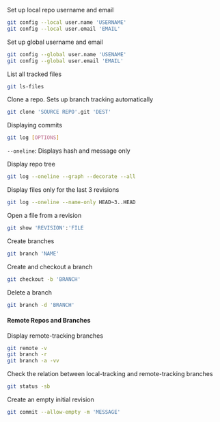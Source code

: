 
Set up local repo username and email

```bash
git config --local user.name 'USERNAME'
git config --local user.email 'EMAIL'
```

Set up global username and email

```bash
git config --global user.name 'USENAME'
git config --global user.email 'EMAIL'
```

List all tracked files

```bash
git ls-files
```

Clone a repo. Sets up branch tracking automatically

```bash
git clone 'SOURCE REPO'.git 'DEST'
```

Displaying commits

```bash
git log [OPTIONS]
```

`--oneline`: Displays hash and message only

Display repo tree

```bash
git log --oneline --graph --decorate --all
```

Display files only for the last 3 revisions

```bash
git log --oneline --name-only HEAD~3..HEAD
```

Open a file from a revision

```bash
git show 'REVISION':'FILE
```

Create branches

```bash
git branch 'NAME'
```

Create and checkout a branch

```bash
git checkout -b 'BRANCH'
```

Delete a branch

```bash
git branch -d 'BRANCH'
```

#### Remote Repos and Branches

Display remote-tracking branches

```bash
git remote -v
git branch -r
git branch -a -vv
```

Check the relation between local-tracking and remote-tracking branches

```bash
git status -sb
```

Create an empty initial revision

```bash
git commit --allow-empty -m 'MESSAGE'
```


